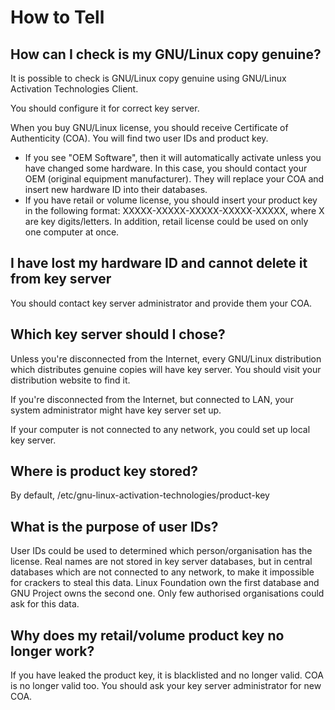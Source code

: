 # How to Tell

## How can I check is my GNU/Linux copy genuine?
It is possible to check is GNU/Linux copy genuine using GNU/Linux Activation Technologies Client.

You should configure it for correct key server.

When you buy GNU/Linux license, you should receive Certificate of Authenticity (COA). You will find two user IDs and product key.

- If you see "OEM Software", then it will automatically activate unless you have changed some hardware. In this case, you should contact your OEM (original equipment manufacturer). They will replace your COA and insert new hardware ID into their databases.
- If you have retail or volume license, you should insert your product key in the following format: XXXXX-XXXXX-XXXXX-XXXXX-XXXXX, where X are key digits/letters. In addition, retail license could be used on only one computer at once.

## I have lost my hardware ID and cannot delete it from key server
You should contact key server administrator and provide them your COA.

## Which key server should I chose?
Unless you're disconnected from the Internet, every GNU/Linux distribution which distributes genuine copies will have key server. You should visit your distribution website to find it.

If you're disconnected from the Internet, but connected to LAN, your system administrator might have key server set up.

If your computer is not connected to any network, you could set up local key server.

## Where is product key stored?
By default, /etc/gnu-linux-activation-technologies/product-key

## What is the purpose of user IDs?
User IDs could be used to determined which person/organisation has the license. Real names are not stored in key server databases, but in central databases which are not connected to any network, to make it impossible for crackers to steal this data. Linux Foundation own the first database and GNU Project owns the second one. Only few authorised organisations could ask for this data.

## Why does my retail/volume product key no longer work?
If you have leaked the product key, it is blacklisted and no longer valid. COA is no longer valid too. You should ask your key server administrator for new COA.
